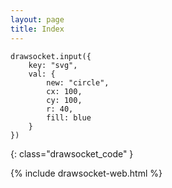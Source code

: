 ```yaml
---
layout: page
title: Index
---
```




```
drawsocket.input({
    key: "svg",
    val: {
        new: "circle",
        cx: 100,
        cy: 100,
        r: 40,
        fill: blue
    }
})
```
{: class="drawsocket_code" }


{% include drawsocket-web.html %}


<script>
    const snippet = document.querySelector(".drasocket_code");
    console.log(snippet.innerHTML);
</script>
